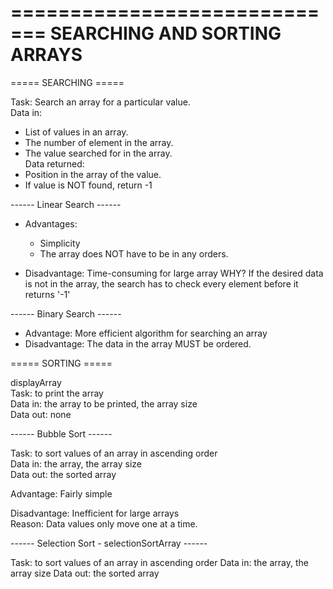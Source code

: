=============================
SEARCHING AND SORTING ARRAYS
=============================

===== SEARCHING =====

Task: Search an array for a particular value.<br />
Data in:
  - List of values in an array.
  - The number of element in the array.
  - The value searched for in the array.<br />
Data returned:
  - Position in the array of the value.
  - If value is NOT found, return -1

------ Linear Search ------
- Advantages:
  + Simplicity
  + The array does NOT have to be in any orders.

- Disadvantage: Time-consuming for large array
WHY? If the desired data is not in the array, the search has to check every element before it returns '-1'

------ Binary Search ------
- Advantage: More efficient algorithm for searching an array
- Disadvantage: The data in the array MUST be ordered.


===== SORTING =====

displayArray<br />
Task: to print the array<br />
Data in: the array to be printed, the array size<br />
Data out: none

------ Bubble Sort ------

Task: to sort values of an array in ascending order<br />
Data in: the array, the array size<br />
Data out: the sorted array<br />

Advantage: Fairly simple<br />

Disadvantage: Inefficient for large arrays<br />
Reason: Data values only move one at a time.

------ Selection Sort - selectionSortArray ------

Task: to sort values of an array in ascending order
Data in: the array, the array size
Data out: the sorted array